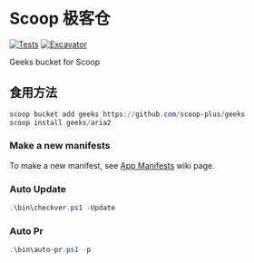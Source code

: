 # Scoop 极客仓

<!-- badge -->
[![Tests](https://github.com/scoop-plus/geeks/actions/workflows/ci.yml/badge.svg)](https://github.com/scoop-plus/geeks/actions/workflows/ci.yml)
[![Excavator](https://github.com/scoop-plus/geeks/actions/workflows/excavator.yml/badge.svg)](https://github.com/scoop-plus/geeks/actions/workflows/excavator.yml)

Geeks bucket for Scoop

## 食用方法

```powershell
scoop bucket add geeks https://github.com/scoop-plus/geeks
scoop install geeks/aria2
```

### Make a new manifests

To make a new manifest, see
[App Manifests](https://github.com/ScoopInstaller/Scoop/wiki/App-Manifests)
wiki page.

### Auto Update
```powershell
.\bin\checkver.ps1 -Update
```

### Auto Pr
```powershell
.\bin\auto-pr.ps1 -p
```
